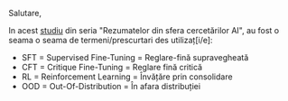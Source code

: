 Salutare,

In acest [studiu](https://www.linkedin.com/pulse/ai-research-roundup-safety-scaling-multimodal-breakthroughs-dynuf/) din seria "Rezumatelor din sfera cercetărilor AI", au fost o seama o seama de termeni/prescurtari des utilizaț[i/e]:

 - SFT = Supervised Fine-Tuning = Reglare-fină supravegheată
 - CFT = Critique Fine-Tuning   = Reglare fină critică
 - RL  = Reinforcement Learning = Învățăre prin consolidare
 - OOD = Out-Of-Distribution    = În afara distribuției

